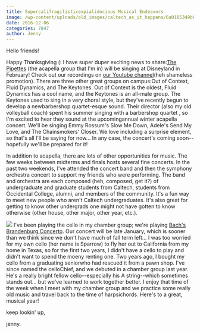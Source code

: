 ```yaml
---
title: Supercalifragilisticexpialidocious Musical Endeavors
image: /wp-content/uploads/old_images/caltech_as_it_happens/6a0105349b8251970b01b7c8b3f076970b.jpg
date: 2016-12-06
categories: 7847
author: Jenny
---
```



Hello friends!

Happy Thanksgiving (: I have super duper exciting news to share:[T](https://fb.me/caltechpipettes)[he Pipettes](https://fb.me/caltechpipettes) (the acapella group that I'm in) will be singing at Disneyland in February! Check out our recordings on [our Youtube channel](https://www.youtube.com/channel/UCkHVoWtlEhoMUjbkeAHrzDg)(heh shameless promotion). There are three other great groups on campus:Out of Context, Fluid Dynamics, and The Keytones. Out of Context is the oldest, Fluid Dynamics has a cool name, and the Keytones is an all-male group. The Keytones used to sing in a very choral style, but they've recently begun to develop a newbarbershop quartet-esque sound. Their director (also my old volleyball coach) spent his summer singing with a barbershop quartet , so I'm excited to hear they sound at the upcomingannual winter acapella concert. We'll be singing Emmy Rossum's Slow Me Down, Adele's Send My Love, and The Chainsmokers' Closer. We love including a surprise element, so that's all I'll be saying for now... In any case, the concert's coming soon--hopefully we'll be prepared for it!

In addition to acapella, there are lots of other opportunities for music. The few weeks between midterms and finals hosts several fine concerts. In the past two weekends, I've attended the concert band and then the symphony orchestra concert to support my friends who were performing. The band and orchestra are each composed (heh, composed, get it?) of undergraduate and graduate students from Caltech, students from Occidental College, alumni, and members of the community. It's a fun way to meet new people who aren't Caltech undergraduates. It's also great for getting to know other undergrads one might not have gotten to know otherwise (other house, other major, other year, etc.).


![](/old_images/caltech_as_it_happens/6a0105349b8251970b01b7c8b3f07f970b.jpg)
I've been playing the cello in my chamber group; we're playing [Bach's Brandenburg Concerto](https://www.youtube.com/watch?v=_V7oujd9djk). Our concert will be late January, which is sooner than we think since we don't have much of fall term left... I was too worried for my own cello (her name is Sparrow) to fly her out to California from my home in Texas, so for the first two years, I didn't have a cello to play and didn't want to spend the moeny renting one. Two years ago, I bought my cello from a graduating seniorwho had rescued it from a pawn shop. I've since named the celloChief, and we debuted in a chamber group last year. He's a really bright fellow cello--especially his A string--which sometimes stands out... but we've learned to work together better. I enjoy that time of the week when I meet with my chamber group and we practice some really old music and travel back to the time of harpsichords. Here's to a great, musical year!

keep lookin' up,

jenny.


